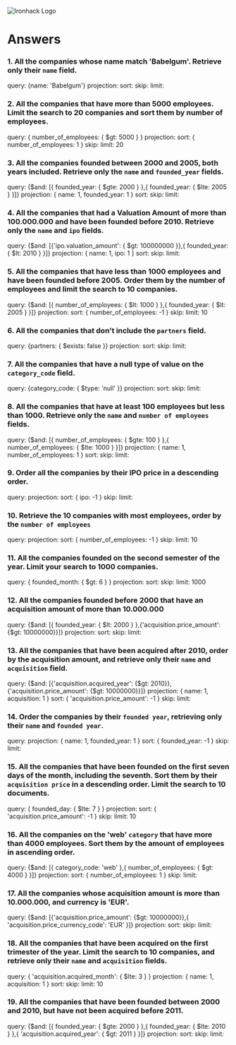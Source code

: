 ![Ironhack Logo](https://i.imgur.com/1QgrNNw.png)

# Answers

### 1. All the companies whose name match 'Babelgum'. Retrieve only their `name` field.

<!-- Your Code Goes Here -->

query: {name: 'Babelgum'}
projection:
sort:
skip:
limit:

### 2. All the companies that have more than 5000 employees. Limit the search to 20 companies and sort them by **number of employees**.

<!-- Your Code Goes Here -->

query: { number_of_employees: { $gt: 5000 } }
projection:
sort: { number_of_employees: 1 }
skip:
limit: 20

### 3. All the companies founded between 2000 and 2005, both years included. Retrieve only the `name` and `founded_year` fields.

<!-- Your Code Goes Here -->

query: {$and: [{ founded_year: { $gte: 2000 } },{ founded_year: { $lte: 2005 } }]}
projection: { name: 1, founded_year: 1 }
sort:
skip:
limit:

### 4. All the companies that had a Valuation Amount of more than 100.000.000 and have been founded before 2010. Retrieve only the `name` and `ipo` fields.

<!-- Your Code Goes Here -->

query: {$and: [{'ipo.valuation_amount': { $gt: 100000000 }},{ founded_year: { $lt: 2010 } }]}
projection: { name: 1, ipo: 1 }
sort:
skip:
limit:

### 5. All the companies that have less than 1000 employees and have been founded before 2005. Order them by the number of employees and limit the search to 10 companies.

<!-- Your Code Goes Here -->

query: {$and: [{ number_of_employees: { $lt: 1000 } },{ founded_year: { $lt: 2005 } }]}
projection:
sort: { number_of_employees: -1 }
skip:
limit: 10

### 6. All the companies that don't include the `partners` field.

<!-- Your Code Goes Here -->

query: {partners: { $exists: false }}
projection:
sort:
skip:
limit:

### 7. All the companies that have a null type of value on the `category_code` field.

<!-- Your Code Goes Here -->

query: {category_code: { $type: 'null' }}
projection:
sort:
skip:
limit:

### 8. All the companies that have at least 100 employees but less than 1000. Retrieve only the `name` and `number of employees` fields.

<!-- Your Code Goes Here -->

query: {$and: [{ number_of_employees: { $gte: 100 } },{ number_of_employees: { $lte: 1000 } }]}
projection: { name: 1, number_of_employees: 1 }
sort:
skip:
limit:

### 9. Order all the companies by their IPO price in a descending order.

<!-- Your Code Goes Here -->

query:
projection:
sort: { ipo: -1 }
skip:
limit:

### 10. Retrieve the 10 companies with most employees, order by the `number of employees`

<!-- Your Code Goes Here -->

query:
projection:
sort: { number_of_employees: -1 }
skip:
limit: 10

### 11. All the companies founded on the second semester of the year. Limit your search to 1000 companies.

<!-- Your Code Goes Here -->

query: { founded_month: { $gt: 6 } }
projection:
sort:
skip:
limit: 1000

### 12. All the companies founded before 2000 that have an acquisition amount of more than 10.000.000

<!-- Your Code Goes Here -->

query: {$and: [{ founded_year: { $lt: 2000 } },{'acquisition.price_amount': {$gt: 10000000}}]}
projection:
sort:
skip:
limit:

### 13. All the companies that have been acquired after 2010, order by the acquisition amount, and retrieve only their `name` and `acquisition` field.

<!-- Your Code Goes Here -->

query: {$and: [{'acquisition.acquired_year': {$gt: 2010}},{'acquisition.price_amount': {$gt: 10000000}}]}
projection: { name: 1, acquisition: 1 }
sort: { 'acquisition.price_amount': -1 }
skip:
limit:

### 14. Order the companies by their `founded year`, retrieving only their `name` and `founded year`.

<!-- Your Code Goes Here -->

query:
projection: { name: 1, founded_year: 1 }
sort: { founded_year: -1 }
skip:
limit:

### 15. All the companies that have been founded on the first seven days of the month, including the seventh. Sort them by their `acquisition price` in a descending order. Limit the search to 10 documents.

<!-- Your Code Goes Here -->

query: { founded_day: { $lte: 7 } }
projection:
sort: { 'acquisition.price_amount': -1 }
skip:
limit: 10

### 16. All the companies on the 'web' `category` that have more than 4000 employees. Sort them by the amount of employees in ascending order.

<!-- Your Code Goes Here -->

query: {$and: [{ category_code: 'web' },{ number_of_employees: { $gt: 4000 } }]}
projection:
sort: { number_of_employees: 1 }
skip:
limit:

### 17. All the companies whose acquisition amount is more than 10.000.000, and currency is 'EUR'.

<!-- Your Code Goes Here -->

query: {$and: [{'acquisition.price_amount': {$gt: 10000000}},{ 'acquisition.price_currency_code': 'EUR' }]}
projection:
sort:
skip:
limit:

### 18. All the companies that have been acquired on the first trimester of the year. Limit the search to 10 companies, and retrieve only their `name` and `acquisition` fields.

<!-- Your Code Goes Here -->

query: { 'acquisition.acquired_month': { $lte: 3 } }
projection: { name: 1, acquisition: 1 }
sort:
skip:
limit: 10

### 19. All the companies that have been founded between 2000 and 2010, but have not been acquired before 2011.

<!-- Your Code Goes Here -->

query: {$and: [{ founded_year: { $gte: 2000 } },{ founded_year: { $lte: 2010 } },{ 'acquisition.acquired_year': { $gt: 2011 } }]}
projection:
sort:
skip:
limit:
